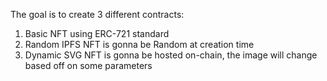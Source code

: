 The goal is to create 3 different contracts:

1. Basic NFT    using ERC-721 standard
2. Random IPFS NFT      is gonna be Random at creation time
3. Dynamic SVG NFT      is gonna be hosted on-chain, the image will change based off on some parameters
